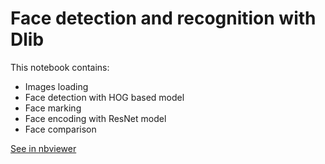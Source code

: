# Face detection and recognition with Dlib

This notebook contains:
- Images loading
- Face detection with HOG based model
- Face marking
- Face encoding with ResNet model
- Face comparison

[See in nbviewer](https://nbviewer.jupyter.org/github/gruntoff/dlib_face_recognition/blob/main/Dlib%20face%20recognition.ipynb)
